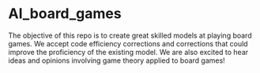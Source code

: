 # AI_board_games
The objective of this repo is to create great skilled models at playing board games. 
We accept code efficiency corrections and corrections that could improve the proficiency
of the existing model.
We are also excited to hear ideas and opinions involving game theory applied to board games!

